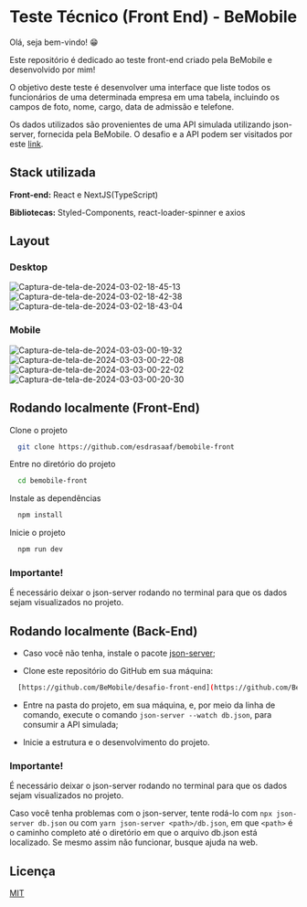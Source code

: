 
# Teste Técnico (Front End) - BeMobile

Olá, seja bem-vindo! 😁

Este repositório é dedicado ao teste front-end criado pela BeMobile e desenvolvido por mim!

O objetivo deste teste é desenvolver uma interface que liste todos os funcionários de uma determinada empresa em uma tabela, incluindo os campos de foto, nome, cargo, data de admissão e telefone.

Os dados utilizados são provenientes de uma API simulada utilizando json-server, fornecida pela BeMobile. O desafio e a API podem ser visitados por este <a href="https://github.com/BeMobile/desafio-front-end">link<a/>.
## Stack utilizada

**Front-end:** React e NextJS(TypeScript)

**Bibliotecas:** Styled-Components, react-loader-spinner e axios

## Layout
### Desktop
<img src="https://i.ibb.co/frNKgS3/Captura-de-tela-de-2024-03-02-18-45-13.png" alt="Captura-de-tela-de-2024-03-02-18-45-13" border="0" />
<img src="https://i.ibb.co/VDRTsrr/Captura-de-tela-de-2024-03-02-18-42-38.png" alt="Captura-de-tela-de-2024-03-02-18-42-38" border="0" />
<img src="https://i.ibb.co/n16PyV1/Captura-de-tela-de-2024-03-02-18-43-04.png" alt="Captura-de-tela-de-2024-03-02-18-43-04" border="0" />

### Mobile
<div>
  <img src="https://i.ibb.co/R7crMQy/Captura-de-tela-de-2024-03-03-00-19-32.png" alt="Captura-de-tela-de-2024-03-03-00-19-32" border="0">
  <img src="https://i.ibb.co/w0w0bYN/Captura-de-tela-de-2024-03-03-00-22-08.png" alt="Captura-de-tela-de-2024-03-03-00-22-08" border="0">
</div>
<div>
  <img src="https://i.ibb.co/KWPxgwp/Captura-de-tela-de-2024-03-03-00-22-02.png" alt="Captura-de-tela-de-2024-03-03-00-22-02" border="0">
  <img src="https://i.ibb.co/HHQPVCg/Captura-de-tela-de-2024-03-03-00-20-30.png" alt="Captura-de-tela-de-2024-03-03-00-20-30" border="0">
</div>

## Rodando localmente (Front-End)
Clone o projeto

```bash
  git clone https://github.com/esdrasaaf/bemobile-front
```

Entre no diretório do projeto

```bash
  cd bemobile-front
```

Instale as dependências

```bash
  npm install
```

Inicie o projeto

```bash
  npm run dev
```

### Importante!
É necessário deixar o json-server rodando no terminal para que os dados sejam visualizados no projeto.

## Rodando localmente (Back-End)

- Caso você não tenha, instale o pacote [json-server](https://github.com/typicode/json-server);

- Clone este repositório do GitHub em sua máquina: 
```bash
  [https://github.com/BeMobile/desafio-front-end](https://github.com/BeMobile/desafio-front-end);
```

- Entre na pasta do projeto, em sua máquina, e, por meio da linha de comando, execute o comando `json-server --watch db.json`, para consumir a API simulada;

- Inicie a estrutura e o desenvolvimento do projeto.

### Importante!
É necessário deixar o json-server rodando no terminal para que os dados sejam visualizados no projeto.

Caso você tenha problemas com o json-server, tente rodá-lo com `npx json-server db.json` ou 
com `yarn json-server <path>/db.json`, em que `<path>` é o caminho completo até o diretório em que o arquivo db.json está localizado. Se mesmo assim não funcionar, busque ajuda na web.
## Licença

[MIT](https://choosealicense.com/licenses/mit/)


